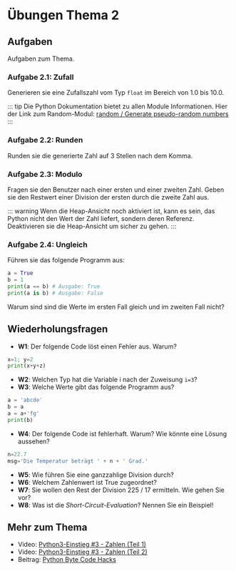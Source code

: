 # Übungen Thema 2

## Aufgaben

Aufgaben zum Thema.

### Aufgabe 2.1: Zufall

Generieren sie eine Zufallszahl vom Typ `float` im Bereich von 1.0 bis 10.0.

::: tip
Die Python Dokumentation bietet zu allen Module Informationen. Hier der Link zum Random-Modul: [random / Generate pseudo-random numbers](https://docs.python.org/3/library/random.html#module-random)
:::

### Aufgabe 2.2: Runden

Runden sie die generierte Zahl auf 3 Stellen nach dem Komma.

### Aufgabe 2.3: Modulo

Fragen sie den Benutzer nach einer ersten und einer zweiten Zahl. Geben sie den Restwert einer Division der ersten durch die zweite Zahl aus.

::: warning
Wenn die Heap-Ansicht noch aktiviert ist, kann es sein, das Python nicht den Wert der Zahl liefert, sondern deren Referenz. Deaktivieren sie die Heap-Ansicht um sicher zu gehen.
:::

### Aufgabe 2.4: Ungleich

Führen sie das folgende Programm aus:

```py
a = True
b = 1
print(a == b) # Ausgabe: True
print(a is b) # Ausgabe: False
```

Warum sind sind die Werte im ersten Fall gleich und im zweiten Fall nicht?

## Wiederholungsfragen

* **W1**: Der folgende Code löst einen Fehler aus. Warum?

```py
x=1; y=2
print(x+y+z)
```

* **W2**: Welchen Typ hat die Variable i nach der Zuweisung `i=3`?
* **W3**: Welche Werte gibt das folgende Programm aus?

```py
a = 'abcde'
b = a
a = a+'fg'
print(b)
```

* **W4**: Der folgende Code ist fehlerhaft. Warum? Wie könnte eine Lösung aussehen?

```py
n=22.7
msg='Die Temperatur beträgt ' + n + ' Grad.'
```

* **W5**: Wie führen Sie eine ganzzahlige Division durch?
* **W6**: Welchem Zahlenwert ist True zugeordnet?
* **W7**: Sie wollen den Rest der Division 225 / 17 ermitteln. Wie gehen Sie vor?
* **W8**: Was ist die *Short-Circuit-Evaluation*? Nennen Sie ein Beispiel!

## Mehr zum Thema

* Video: [Python3-Einstieg #3 - Zahlen (Teil 1)](https://youtu.be/uBi17MBFjL0)
* Video: [Python3-Einstieg #3 - Zahlen (Teil 2)](https://youtu.be/oHRNDPqXgpM)
* Beitrag: [Python Byte Code Hacks](http://www.bravegnu.org/blog/python-byte-code-hacks.html)